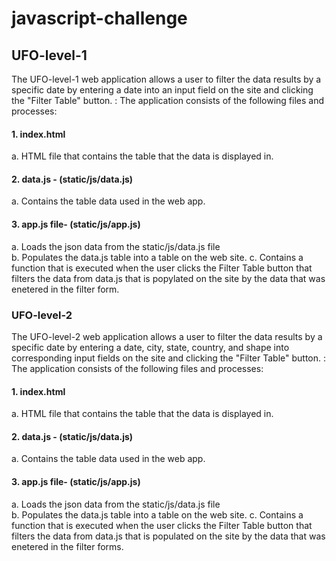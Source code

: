 # javascript-challenge

## UFO-level-1

The UFO-level-1 web application allows a user to filter the data results by a specific date by entering a date into an input field on the site and clicking the "Filter Table" button.
:
The application consists of the following files and processes:

#### 1. index.html 
 a. HTML file that contains the table that the data is displayed in.

#### 2. data.js - (static/js/data.js)<br />
 a. Contains the table data used in the web app.<br />

#### 3. app.js file- (static/js/app.js)<br />
 a. Loads the json data from the static/js/data.js file<br />
 b. Populates the data.js table into a table on the web site.
 c. Contains a function that is executed when the user clicks the Filter Table button that filters the data from data.js that is popylated on the site by the data that was enetered in the filter form.<br />

### UFO-level-2

The UFO-level-2 web application allows a user to filter the data results by a specific date by entering a date, city, state, country, and shape into corresponding input fields on the site and clicking the "Filter Table" button.
:
The application consists of the following files and processes:

#### 1. index.html 
 a. HTML file that contains the table that the data is displayed in.

#### 2. data.js - (static/js/data.js)<br />
 a. Contains the table data used in the web app.<br />

#### 3. app.js file- (static/js/app.js)<br />
 a. Loads the json data from the static/js/data.js file<br />
 b. Populates the data.js table into a table on the web site.
 c. Contains a function that is executed when the user clicks the Filter Table button that filters the data from data.js that is populated on the site by the data that was enetered in the filter forms.<br />